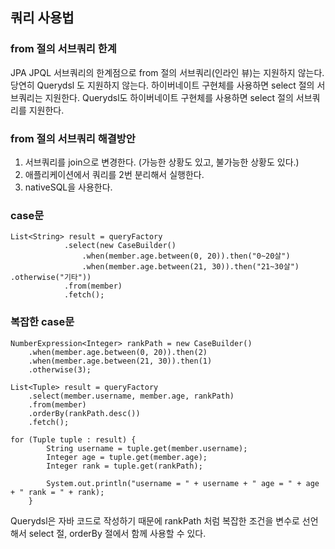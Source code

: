 ## 쿼리 사용법
### from 절의 서브쿼리 한계
JPA JPQL 서브쿼리의 한계점으로 from 절의 서브쿼리(인라인 뷰)는 지원하지 않는다. 당연히 Querydsl 도 지원하지 않는다. 하이버네이트 구현체를 사용하면 select 절의 서브쿼리는 지원한다. Querydsl도 하이버네이트 구현체를 사용하면 select 절의 서브쿼리를 지원한다.
### from 절의 서브쿼리 해결방안
1. 서브쿼리를 join으로 변경한다. (가능한 상황도 있고, 불가능한 상황도 있다.)
2. 애플리케이션에서 쿼리를 2번 분리해서 실행한다.
3. nativeSQL을 사용한다.
### case문
    List<String> result = queryFactory
                .select(new CaseBuilder()
                    .when(member.age.between(0, 20)).then("0~20살") 
                    .when(member.age.between(21, 30)).then("21~30살") .otherwise("기타"))
                .from(member)
                .fetch();
### 복잡한 case문
    NumberExpression<Integer> rankPath = new CaseBuilder()
        .when(member.age.between(0, 20)).then(2)
        .when(member.age.between(21, 30)).then(1)
        .otherwise(3);
        
    List<Tuple> result = queryFactory
        .select(member.username, member.age, rankPath)
        .from(member)
        .orderBy(rankPath.desc())
        .fetch();
    
    for (Tuple tuple : result) {
            String username = tuple.get(member.username);
            Integer age = tuple.get(member.age);
            Integer rank = tuple.get(rankPath);
        
            System.out.println("username = " + username + " age = " + age + " rank = " + rank); 
        }

Querydsl은 자바 코드로 작성하기 때문에 rankPath 처럼 복잡한 조건을 변수로 선언해서 select 절, orderBy 절에서 함께 사용할 수 있다.